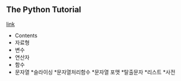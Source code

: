 ## The Python Tutorial 


[link](https://www.youtube.com/watch?v=kWiCuklohdY&list=TLPQMzEwMTIwMjJlJNQxzfaSbg&index=1)

* Contents
 * 자료형 
 * 변수
 * 연산자
 * 함수 
 * 문자열
  *슬라이싱
  *문자열처리함수
  *문자열 포맷 
  *탈출문자
 *리스트
 *사전
 
